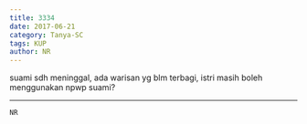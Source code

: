 ```yaml
---
title: 3334
date: 2017-06-21
category: Tanya-SC
tags: KUP
author: NR
---
```


suami sdh meninggal, ada warisan yg blm terbagi, istri masih boleh menggunakan npwp suami?

---



`NR`
